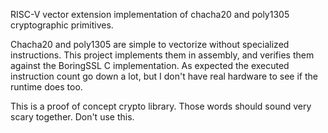 RISC-V vector extension implementation of chacha20 and poly1305
cryptographic primitives.

Chacha20 and poly1305 are simple to vectorize without specialized
instructions. This project implements them in assembly, and verifies them
against the BoringSSL C implementation. As expected the executed instruction
count go down a lot, but I don't have real hardware to see if the runtime does
too.

This is a proof of concept crypto library. Those words should sound very scary
together. Don't use this.
